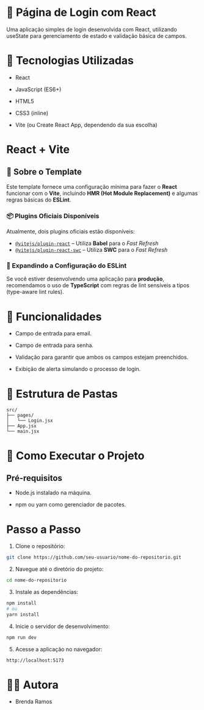 # 📄 Página de Login com React
Uma aplicação simples de login desenvolvida com React, utilizando useState para gerenciamento de estado e validação básica de campos.

# 🧰 Tecnologias Utilizadas
- React 

- JavaScript (ES6+)

- HTML5

- CSS3 (inline)

- Vite (ou Create React App, dependendo da sua escolha)

# React + Vite

## 🔧 Sobre o Template

Este template fornece uma configuração mínima para fazer o **React** funcionar com o **Vite**, incluindo **HMR (Hot Module Replacement)** e algumas regras básicas do **ESLint**.

### 📦 Plugins Oficiais Disponíveis

Atualmente, dois plugins oficiais estão disponíveis:

- [`@vitejs/plugin-react`](https://github.com/vitejs/vite-plugin-react) – Utiliza **Babel** para o *Fast Refresh*
- [`@vitejs/plugin-react-swc`](https://github.com/vitejs/vite-plugin-react-swc) – Utiliza **SWC** para o *Fast Refresh*

### 📏 Expandindo a Configuração do ESLint

Se você estiver desenvolvendo uma aplicação para **produção**, recomendamos o uso de **TypeScript** com regras de lint sensíveis a tipos (type-aware lint rules).

# 🧪 Funcionalidades

- Campo de entrada para email.

- Campo de entrada para senha.

- Validação para garantir que ambos os campos estejam preenchidos.

- Exibição de alerta simulando o processo de login.

# 📁 Estrutura de Pastas
```
src/
├── pages/
│   └── Login.jsx
├── App.jsx
└── main.jsx
```

# 🚀 Como Executar o Projeto
## Pré-requisitos

- Node.js instalado na máquina.

- npm ou yarn como gerenciador de pacotes.

# Passo a Passo

1. Clone o repositório:
```bash
git clone https://github.com/seu-usuario/nome-do-repositorio.git
```
2. Navegue até o diretório do projeto:
```bash
cd nome-do-repositorio
```
3. Instale as dependências:
```bash
npm install
# ou
yarn install
```
4. Inicie o servidor de desenvolvimento:
```bash
npm run dev
```
5. Acesse a aplicação no navegador:
```bash
http://localhost:5173
```

# 🙋‍♀️ Autora
- Brenda Ramos
